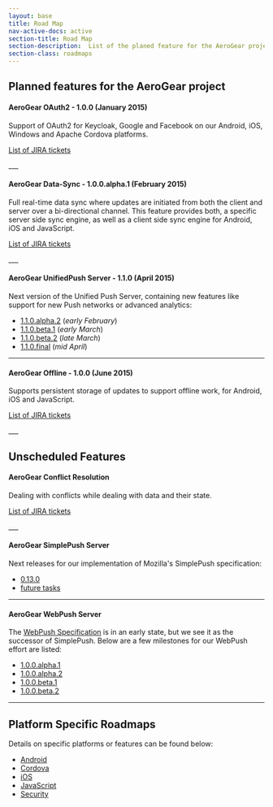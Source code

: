 ```yaml
---
layout: base
title: Road Map
nav-active-docs: active
section-title: Road Map
section-description:  List of the planed feature for the AeroGear project
section-class: roadmaps
---
```


<h2 id="plans">Planned features for the AeroGear project</h2>

#### <i class="fa fa-shield"></i> AeroGear OAuth2 - 1.0.0 (January 2015)
Support of OAuth2 for Keycloak, Google and Facebook on our Android, iOS, Windows and Apache Cordova platforms.
<p><a href="https://issues.jboss.org/browse/AGSEC-180" class="btn btn-primary">List of JIRA tickets</a></p>
___

#### <i class="fa fa-refresh"></i> AeroGear Data-Sync - 1.0.0.alpha.1 (February 2015)
Full real-time data sync where updates are initiated from both the client and server over a bi-directional channel. This feature provides both, a specific server side sync engine, as well as a client side sync engine for Android, iOS and JavaScript.
<p><a href="https://issues.jboss.org/issues/?filter=12323088" class="btn btn-primary">List of JIRA tickets</a></p>
___

#### <i class="fa fa-paper-plane"></i> AeroGear UnifiedPush Server - 1.1.0 (April 2015)
Next version of the Unified Push Server, containing new features like support for new Push networks or advanced analytics:

* [1.1.0.alpha.2](https://issues.jboss.org/browse/AGPUSH/fixforversion/12326455/?selectedTab=com.atlassian.jira.jira-projects-plugin:version-issues-panel) (_early February_)
* [1.1.0.beta.1](https://issues.jboss.org/browse/AGPUSH/fixforversion/12326579/?selectedTab=com.atlassian.jira.jira-projects-plugin:version-issues-panel)  (_early March_)
* [1.1.0.beta.2](https://issues.jboss.org/browse/AGPUSH/fixforversion/12326578/?selectedTab=com.atlassian.jira.jira-projects-plugin:version-issues-panel)  (_late March_)
* [1.1.0.final](https://issues.jboss.org/browse/AGPUSH/fixforversion/12326301/?selectedTab=com.atlassian.jira.jira-projects-plugin:version-issues-panel)   (_mid April_)

___

#### <i class="fa fa-rocket"></i> AeroGear Offline - 1.0.0 (June 2015)
Supports persistent storage of updates to support offline work, for Android, iOS and JavaScript.
<p><a href="https://issues.jboss.org/browse/AEROGEAR-981" class="btn btn-primary">List of JIRA tickets</a></p>
___



<h2 id="unscheduled">Unscheduled Features</h2>

#### <i class="fa fa-refresh"></i> AeroGear Conflict Resolution
Dealing with conflicts while dealing with data and their state.
<p><a href="https://issues.jboss.org/browse/AEROGEAR-1560" class="btn btn-primary">List of JIRA tickets</a></p>
___

#### <i class="fa fa-paper-plane"></i> AeroGear SimplePush Server
Next releases for our implementation of Mozilla's SimplePush specification:

* [0.13.0](https://issues.jboss.org/browse/AGPUSH/fixforversion/12326562/?selectedTab=com.atlassian.jira.jira-projects-plugin:version-issues-panel)
* [future tasks](https://issues.jboss.org/browse/AGPUSH/fixforversion/12326563/?selectedTab=com.atlassian.jira.jira-projects-plugin:version-issues-panel)

___

#### <i class="fa fa-paper-plane"></i> AeroGear WebPush Server
The [WebPush Specification](https://tools.ietf.org/html/draft-thomson-webpush-http2) is in an early state, but we see it as the successor of SimplePush. Below are a few milestones for our WebPush effort are listed:

* [1.0.0.alpha.1](https://issues.jboss.org/browse/AGPUSH/fixforversion/12326564/?selectedTab=com.atlassian.jira.jira-projects-plugin:version-issues-panel)
* [1.0.0.alpha.2](https://issues.jboss.org/browse/AGPUSH/fixforversion/12326565/?selectedTab=com.atlassian.jira.jira-projects-plugin:version-issues-panel)
* [1.0.0.beta.1](https://issues.jboss.org/browse/AGPUSH/fixforversion/12326566/?selectedTab=com.atlassian.jira.jira-projects-plugin:version-issues-panel)
* [1.0.0.beta.2](https://issues.jboss.org/browse/AGPUSH/fixforversion/12326567/?selectedTab=com.atlassian.jira.jira-projects-plugin:version-issues-panel)

___



<h2 id="specific">Platform Specific Roadmaps</h2>

Details on specific platforms or features can be found below:

* [Android](https://issues.jboss.org/browse/AGDROID/?selectedTab=com.atlassian.jira.jira-projects-plugin:roadmap-panel)
* [Cordova](https://issues.jboss.org/browse/AGCORDOVA/?selectedTab=com.atlassian.jira.jira-projects-plugin:roadmap-panel)
* [iOS](https://issues.jboss.org/browse/AGIOS/?selectedTab=com.atlassian.jira.jira-projects-plugin:roadmap-panel)
* [JavaScript](https://issues.jboss.org/browse/AGJS/?selectedTab=com.atlassian.jira.jira-projects-plugin:roadmap-panel)
* [Security](https://issues.jboss.org/browse/agsec/?selectedTab=com.atlassian.jira.jira-projects-plugin:roadmap-panel)
